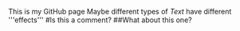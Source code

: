 
This is my GitHub page
Maybe different types of *Text* have different '''effects'''
#Is this a comment?
##What about this one?
